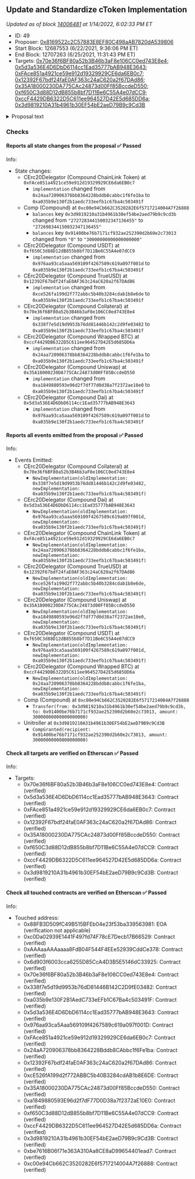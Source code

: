 ## Update and Standardize cToken Implementation

_Updated as of block [14006481](https://etherscan.io/block/14006481) at 1/14/2022, 6:02:33 PM ET_

- ID: 49
- Proposer: [0x8169522c2C57883E8EF80C498aAB7820dA539806](https://etherscan.io/address/0x8169522c2C57883E8EF80C498aAB7820dA539806)
- Start Block: 12687553 (6/22/2021, 9:36:06 PM ET)
- End Block: 12707263 (6/25/2021, 11:31:43 PM ET)
- Targets: [0x70e36f6BF80a52b3B46b3aF8e106CC0ed743E8e4](https://etherscan.io/address/0x70e36f6BF80a52b3B46b3aF8e106CC0ed743E8e4#code); [0x5d3a536E4D6DbD6114cc1Ead35777bAB948E3643](https://etherscan.io/address/0x5d3a536E4D6DbD6114cc1Ead35777bAB948E3643#code); [0xFAce851a4921ce59e912d19329929CE6da6EB0c7](https://etherscan.io/address/0xFAce851a4921ce59e912d19329929CE6da6EB0c7#code); [0x12392F67bdf24faE0AF363c24aC620a2f67DAd86](https://etherscan.io/address/0x12392F67bdf24faE0AF363c24aC620a2f67DAd86#code); [0x35A18000230DA775CAc24873d00Ff85BccdeD550](https://etherscan.io/address/0x35A18000230DA775CAc24873d00Ff85BccdeD550#code); [0xf650C3d88D12dB855b8bf7D11Be6C55A4e07dCC9](https://etherscan.io/address/0xf650C3d88D12dB855b8bf7D11Be6C55A4e07dCC9#code); [0xccF4429DB6322D5C611ee964527D42E5d685DD6a](https://etherscan.io/address/0xccF4429DB6322D5C611ee964527D42E5d685DD6a#code); [0x3d9819210A31b4961b30EF54bE2aeD79B9c9Cd3B](https://etherscan.io/address/0x3d9819210A31b4961b30EF54bE2aeD79B9c9Cd3B#code)

<details>
  <summary>Proposal text</summary>

> # Update and Standardize cToken Implementation
> This proposal is a patch, developed by Compound Labs, which updates the base cToken implementation contract, and adopts it across all upgradable markets.
> 
> ### Changelog
> The `seize` function has been modified to transfer 2.8% of a liquidation to cToken reserves, reducing the risk of cascading liquidations that could render the protocol insolvent. With each liquidation, the protocol’s ability to recover (or utilize reserves) increases.
> 
> Given the proliferation of COMP-like governance tokens, the `delegate` function has been merged into the base cToken implementation.
> 
> ### Adoption
> The seven upgradable cTokens, deployed starting 18 months ago, currently rely on five different cToken implementation contracts, many of which lack the most modern features.
> 
> This proposal unifies all upgradable cTokens with a single implementation, which reduces the surface area of technical debt, and slightly reduces gas costs.
> 
> ### Development
> This patch was developed publicly, coupled with completed scenario analysis. In addition to the Compound Labs bug bounty program, a secondary bug bounty was offered through [Immunefi](https://immunefi.com/bounty/compound/).
> 
> During the review period for [Proposal 048](https://compound.finance/governance/proposals/48), community member pyggie identified potential improvements to the cToken event logs and public interface; these have been included in this proposal, alongside a bounty of 30 COMP for their efforts.
> 
> [Discussion](https://www.comp.xyz/t/safety-and-gas-patches/1723)
</details>

### Checks
#### Reports all state changes from the proposal ✅ Passed
  




Info:
- State changes:
    - CErc20Delegator (Compound ChainLink Token) at `0xFAce851a4921ce59e912d19329929CE6da6EB0c7`
        - `implementation` changed from `0x24aa720906378bb8364228bddb8cabbc1f6fe1ba` to `0xa035b9e130f2b1aedc733eefb1c67ba4c503491f`
    - Comp (Compound) at `0xc00e94Cb662C3520282E6f5717214004A7f26888`
        - `balances` key `0x3d9819210a31b4961b30ef54be2aed79b9c9cd3b` changed from `"272728344150032347136455"` to `"272698344150032347136455"`
        - `balances` key `0x91400be76b7171cf932ae252390d2b60e2c73013` changed from `"0"` to `"30000000000000000000"`
    - CErc20Delegator (Compound USDT) at `0xf650C3d88D12dB855b8bf7D11Be6C55A4e07dCC9`
        - `implementation` changed from `0x976aa93ca5aaa569109f4267589c619a097f001d` to `0xa035b9e130f2b1aedc733eefb1c67ba4c503491f`
    - CErc20Delegator (Compound TrueUSD) at `0x12392F67bdf24faE0AF363c24aC620a2f67DAd86`
        - `implementation` changed from `0xce526fa199d2f772abbc5b40b3284cdab1b8e6de` to `0xa035b9e130f2b1aedc733eefb1c67ba4c503491f`
    - CErc20Delegator (Compound Collateral) at `0x70e36f6BF80a52b3B46b3aF8e106CC0ed743E8e4`
        - `implementation` changed from `0x338f7e5d19d9953b76dd81446b142c2d9fe03482` to `0xa035b9e130f2b1aedc733eefb1c67ba4c503491f`
    - CErc20Delegator (Compound Wrapped BTC) at `0xccF4429DB6322D5C611ee964527D42E5d685DD6a`
        - `implementation` changed from `0x24aa720906378bb8364228bddb8cabbc1f6fe1ba` to `0xa035b9e130f2b1aedc733eefb1c67ba4c503491f`
    - CErc20Delegator (Compound Uniswap) at `0x35A18000230DA775CAc24873d00Ff85BccdeD550`
        - `implementation` changed from `0xa1849880593e96d2f7df77d0d38a7f2372ae10e0` to `0xa035b9e130f2b1aedc733eefb1c67ba4c503491f`
    - CErc20Delegator (Compound Dai) at `0x5d3a536E4D6DbD6114cc1Ead35777bAB948E3643`
        - `implementation` changed from `0x976aa93ca5aaa569109f4267589c619a097f001d` to `0xa035b9e130f2b1aedc733eefb1c67ba4c503491f`

#### Reports all events emitted from the proposal ✅ Passed
  




Info:
- Events Emitted:
    - CErc20Delegator (Compound Collateral) at `0x70e36f6BF80a52b3B46b3aF8e106CC0ed743E8e4`
        - `NewImplementation(oldImplementation: 0x338f7e5d19d9953b76dd81446b142c2d9fe03482, newImplementation: 0xa035b9e130f2b1aedc733eefb1c67ba4c503491f)`
    - CErc20Delegator (Compound Dai) at `0x5d3a536E4D6DbD6114cc1Ead35777bAB948E3643`
        - `NewImplementation(oldImplementation: 0x976aa93ca5aaa569109f4267589c619a097f001d, newImplementation: 0xa035b9e130f2b1aedc733eefb1c67ba4c503491f)`
    - CErc20Delegator (Compound ChainLink Token) at `0xFAce851a4921ce59e912d19329929CE6da6EB0c7`
        - `NewImplementation(oldImplementation: 0x24aa720906378bb8364228bddb8cabbc1f6fe1ba, newImplementation: 0xa035b9e130f2b1aedc733eefb1c67ba4c503491f)`
    - CErc20Delegator (Compound TrueUSD) at `0x12392F67bdf24faE0AF363c24aC620a2f67DAd86`
        - `NewImplementation(oldImplementation: 0xce526fa199d2f772abbc5b40b3284cdab1b8e6de, newImplementation: 0xa035b9e130f2b1aedc733eefb1c67ba4c503491f)`
    - CErc20Delegator (Compound Uniswap) at `0x35A18000230DA775CAc24873d00Ff85BccdeD550`
        - `NewImplementation(oldImplementation: 0xa1849880593e96d2f7df77d0d38a7f2372ae10e0, newImplementation: 0xa035b9e130f2b1aedc733eefb1c67ba4c503491f)`
    - CErc20Delegator (Compound USDT) at `0xf650C3d88D12dB855b8bf7D11Be6C55A4e07dCC9`
        - `NewImplementation(oldImplementation: 0x976aa93ca5aaa569109f4267589c619a097f001d, newImplementation: 0xa035b9e130f2b1aedc733eefb1c67ba4c503491f)`
    - CErc20Delegator (Compound Wrapped BTC) at `0xccF4429DB6322D5C611ee964527D42E5d685DD6a`
        - `NewImplementation(oldImplementation: 0x24aa720906378bb8364228bddb8cabbc1f6fe1ba, newImplementation: 0xa035b9e130f2b1aedc733eefb1c67ba4c503491f)`
    - Comp (Compound) at `0xc00e94Cb662C3520282E6f5717214004A7f26888`
        - `Transfer(from: 0x3d9819210a31b4961b30ef54be2aed79b9c9cd3b, to: 0x91400be76b7171cf932ae252390d2b60e2c73013, amount: 30000000000000000000)`
    - Unitroller at `0x3d9819210A31b4961b30EF54bE2aeD79B9c9Cd3B`
        - `CompGranted(recipient: 0x91400be76b7171cf932ae252390d2b60e2c73013, amount: 30000000000000000000)`

#### Check all targets are verified on Etherscan ✅ Passed
  




Info:
- Targets:
    - 0x70e36f6BF80a52b3B46b3aF8e106CC0ed743E8e4: Contract (verified)
    - 0x5d3a536E4D6DbD6114cc1Ead35777bAB948E3643: Contract (verified)
    - 0xFAce851a4921ce59e912d19329929CE6da6EB0c7: Contract (verified)
    - 0x12392F67bdf24faE0AF363c24aC620a2f67DAd86: Contract (verified)
    - 0x35A18000230DA775CAc24873d00Ff85BccdeD550: Contract (verified)
    - 0xf650C3d88D12dB855b8bf7D11Be6C55A4e07dCC9: Contract (verified)
    - 0xccF4429DB6322D5C611ee964527D42E5d685DD6a: Contract (verified)
    - 0x3d9819210A31b4961b30EF54bE2aeD79B9c9Cd3B: Contract (verified)

#### Check all touched contracts are verified on Etherscan ✅ Passed
  




Info:
- Touched address:
    - 0x88FB3D509fC49B515BFEb04e23f53ba339563981: EOA (verification not applicable)
    - 0xc0Da02939E1441F497fd74F78cE7Decb17B66529: Contract (verified)
    - 0xAAAaaAAAaaaa8FdB04F544F4EEe52939CddCe378: Contract (verified)
    - 0x6d903f6003cca6255D85CcA4D3B5E5146dC33925: Contract (verified)
    - 0x70e36f6BF80a52b3B46b3aF8e106CC0ed743E8e4: Contract (verified)
    - 0x338f7e5d19d9953b76dD81446B142C2D9fE03482: Contract (verified)
    - 0xa035b9e130F2B1AedC733eEFb1C67Ba4c503491F: Contract (verified)
    - 0x5d3a536E4D6DbD6114cc1Ead35777bAB948E3643: Contract (verified)
    - 0x976aa93ca5Aaa569109f4267589c619a097f001D: Contract (verified)
    - 0xFAce851a4921ce59e912d19329929CE6da6EB0c7: Contract (verified)
    - 0x24aA720906378bb8364228Bddb8CAbbc1f6Fe1ba: Contract (verified)
    - 0x12392F67bdf24faE0AF363c24aC620a2f67DAd86: Contract (verified)
    - 0xcE526fA199d2f772ABBC5b40B3284cdAB1b8E6DE: Contract (verified)
    - 0x35A18000230DA775CAc24873d00Ff85BccdeD550: Contract (verified)
    - 0xa1849880593E96d2f7dF77D0D38a7f2372aE10E0: Contract (verified)
    - 0xf650C3d88D12dB855b8bf7D11Be6C55A4e07dCC9: Contract (verified)
    - 0xccF4429DB6322D5C611ee964527D42E5d685DD6a: Contract (verified)
    - 0x3d9819210A31b4961b30EF54bE2aeD79B9c9Cd3B: Contract (verified)
    - 0xbe7616B06f71e363A310Aa8CE8aD99654401ead7: Contract (verified)
    - 0xc00e94Cb662C3520282E6f5717214004A7f26888: Contract (verified)
